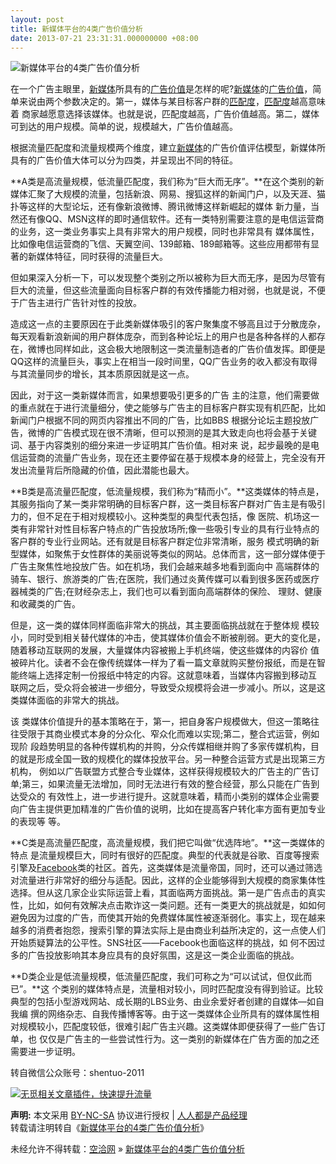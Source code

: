 ```yaml
---
layout: post
title: 新媒体平台的4类广告价值分析
date: 2013-07-21 23:31:31.000000000 +08:00
---
```


![新媒体平台的4类广告价值分析](http://www.woshipm.com/wp-content/uploads/2013/07/311ca66b9bd47402bd68ba66f882e7c0.jpg)

在一个广告主眼里，<span class="wp_keywordlink_affiliate">[新媒体](http://www.woshipm.com/tag/%E6%96%B0%E5%AA%92%E4%BD%93 "查看 新媒体 中的全部文章")</span>所具有的<span class="wp_keywordlink_affiliate">[广告价值](http://www.woshipm.com/tag/%E5%B9%BF%E5%91%8A%E4%BB%B7%E5%80%BC "查看 广告价值 中的全部文章")</span>是怎样的呢?<span class="wp_keywordlink_affiliate">[新媒体](http://www.woshipm.com/tag/%E6%96%B0%E5%AA%92%E4%BD%93 "查看 新媒体 中的全部文章")</span>的<span class="wp_keywordlink_affiliate">[广告价值](http://www.woshipm.com/tag/%E5%B9%BF%E5%91%8A%E4%BB%B7%E5%80%BC "查看 广告价值 中的全部文章")</span>，简单来说由两个参数决定的。第一，媒体与某目标客户群的<span class="wp_keywordlink_affiliate">[匹配度](http://www.woshipm.com/tag/%E5%8C%B9%E9%85%8D%E5%BA%A6 "查看 匹配度 中的全部文章")</span>，<span class="wp_keywordlink_affiliate">[匹配度](http://www.woshipm.com/tag/%E5%8C%B9%E9%85%8D%E5%BA%A6 "查看 匹配度 中的全部文章")</span>越高意味着 商家越愿意选择该媒体。也就是说，匹配度越高，广告价值越高。第二，媒体可到达的用户规模。简单的说，规模越大，广告价值越高。

根据流量匹配度和流量规模两个维度，建立<span class="wp_keywordlink_affiliate">[新媒体](http://www.woshipm.com/tag/%E6%96%B0%E5%AA%92%E4%BD%93 "查看 新媒体 中的全部文章")</span>的广告价值评估模型，新媒体所具有的广告价值大体可以分为四类，并呈现出不同的特征。

**A类是高流量规模，低流量匹配度，我们称为“巨大而无序”。**在这个类别的新媒体汇聚了大规模的流量，包括新浪、网易、搜狐这样的新闻门户，以及天涯、猫扑等这样的大型论坛，还有像新浪微博、腾讯微博这样新崛起的媒体 新力量，当然还有像QQ、MSN这样的即时通信软件。还有一类特别需要注意的是电信运营商的业务，这一类业务事实上具有非常大的用户规模，同时也非常具有 媒体属性，比如像电信运营商的飞信、天翼空间、139邮箱、189邮箱等。这些应用都带有显著的新媒体特征，同时获得的流量巨大。

但如果深入分析一下，可以发现整个类别之所以被称为巨大而无序，是因为尽管有巨大的流量，但这些流量面向目标客户群的有效传播能力相对弱，也就是说，不便于广告主进行广告针对性的投放。

造成这一点的主要原因在于此类新媒体吸引的客户聚集度不够高且过于分散庞杂，每天观看新浪新闻的用户群体庞杂，而到各种论坛上的用户也是各种各样的人都存 在，微博也同样如此，这会极大地限制这一类流量制造者的广告价值发挥。即便是QQ这样的流量巨头，事实上在相当一段时间里，QQ广告业务的收入都没有取得 与其流量同步的增长，其本质原因就是这一点。

因此，对于这一类新媒体而言，如果想要吸引更多的广告 主的注意，他们需要做的重点就在于进行流量细分，使之能够与广告主的目标客户群实现有机匹配，比如新闻门户根据不同的网页内容推出不同的广告，比如BBS 根据分论坛主题投放广告，微博的广告模式现在很不清晰，但可以预测的是其大致走向也将会基于关键词、基于内容类别的细分来进一步证明其广告价值。相对来 说，起步最晚的是电信运营商的流量广告业务，现在还主要停留在基于规模本身的经营上，完全没有开发出流量背后所隐藏的价值，因此潜能也最大。

**B类是高流量匹配度，低流量规模，我们称为“精而小”。**这类媒体的特点是，其服务指向了某一类非常明确的目标客户群，这一类目标客户群对广告主是有吸引力的，但不足在于相对规模较小。这种类型的典型代表包括，像 医院、机场这一类有非常针对性目标客户特点的广告投放场所;像一些吸引专业的具有行业特点的客户群的专业行业网站。还有就是目标客户群定位非常清晰，服务 模式明确的新型媒体，如聚焦于女性群体的美丽说等类似的网站。总体而言，这一部分媒体便于广告主聚焦性地投放广告。如在机场，我们会越来越多地看到面向中 高端群体的骑车、银行、旅游类的广告;在医院，我们通过炎黄传媒可以看到很多医药或医疗器械类的广告;在财经杂志上，我们也可以看到面向高端群体的保险、 理财、健康和收藏类的广告。

但是，这一类的媒体同样面临非常大的挑战，其主要面临挑战就在于整体规 模较小，同时受到相关替代媒体的冲击，使其媒体价值会不断被削弱。更大的变化是，随着移动互联网的发展，大量媒体内容被搬上手机终端，使这些媒体的内容价 值被碎片化。读者不会在像传统媒体一样为了看一篇文章就购买整份报纸，而是在智能终端上选择定制一份报纸中特定的内容。这就意味着，当媒体内容搬到移动互 联网之后，受众将会被进一步细分，导致受众规模将会进一步减小。所以，这是这类媒体面临的非常大的挑战。

该 类媒体价值提升的基本策略在于，第一，把自身客户规模做大，但这一策略往往受限于其商业模式本身的分众化、窄众化而难以实现;第二，整合式运营，例如现阶 段趋势明显的各种传媒机构的并购，分众传媒相继并购了多家传媒机构，目的就是形成全国一致的规模化的媒体投放平台。另一种整合运营方式是出现第三方机构， 例如以广告联盟方式整合专业媒体，这样获得规模较大的广告主的广告订单;第三，如果流量无法增加，同时无法进行有效的整合经营，那么只能在广告到达受众的 有效性上，进一步进行提升。这就意味着，精而小类别的媒体企业需要向广告主提供更加精准的广告价值的说明，比如在提高客户转化率方面有更加专业的表现等 等。

**C类是高流量匹配度，高流量规模，我们把它叫做“优选阵地”。**这一类媒体的特点 是流量规模巨大，同时有很好的匹配度。典型的代表就是谷歌、百度等搜索引擎及<span class="wp_keywordlink_affiliate">[Facebook](http://www.woshipm.com/tag/facebook "Facebook")</span>类的社区。首先，这类媒体是流量帝国，同时，还可以通过筛选 对流量进行非常好的细分与适配。因此，这样的企业能够得到大规模的商家集体性选择。但从这几家企业实际运营上看，其面临两方面挑战。第一是广告点击的真实 性，比如，如何有效解决点击欺诈这一类问题。还有一类更大的挑战就是，如如何避免因为过度的广告，而使其开始的免费媒体属性被逐渐弱化。事实上，现在越来 越多的消费者抱怨，搜索引擎的算法实际上是由商业利益所决定的，这一点使人们开始质疑算法的公平性。SNS社区——Facebook也面临这样的挑战，如 何不因过多的广告投放影响其本身应具有的良好氛围，这是这一类企业面临的挑战。

**D类企业是低流量规模，低流量匹配度，我们可称之为“可以试试，但仅此而已”。**这 个类别的媒体特点是，流量相对较小，同时匹配度没有得到验证。比较典型的包括小型游戏网站、成长期的LBS业务、由业余爱好者创建的自媒体—如自我编 撰的网络杂志、自我传播博客等。由于这一类媒体企业所具有的媒体属性相对规模较小，匹配度较低，很难引起广告主兴趣。这类媒体即便获得了一些广告订单，也 仅仅是广告主的一些尝试性行为。这一类别的新媒体在广告方面的加之还需要进一步证明。

转自微信公众账号：shentuo-2011

[![无觅相关文章插件，快速提升流量](http://static.wumii.cn/images/pixel.png)](http://www.wumii.com/widget/relatedItems)

<span style="font-weight:bold">声明:</span> 本文采用 [BY-NC-SA](http://creativecommons.org/licenses/by-nc-sa/3.0/ "署名-非商业性使用-相同方式共享") 协议进行授权 | [人人都是产品经理](http://www.woshipm.com/)  
转载请注明转自《[新媒体平台的4类广告价值分析](http://www.woshipm.com/data/35412.html "新媒体平台的4类广告价值分析")》

未经允许不得转载：[空洽网](http://kongqia.com) » [新媒体平台的4类广告价值分析](http://kongqia.com/15911.html)


